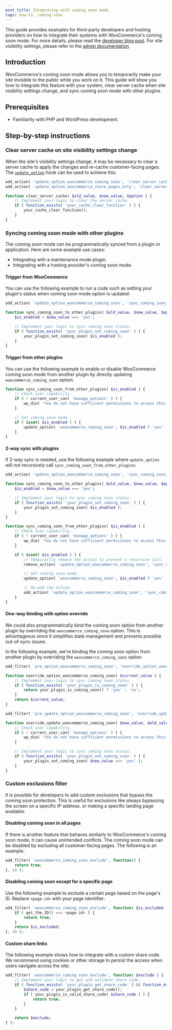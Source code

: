 ```yaml
---
post_title: Integrating with coming soon mode
tags: how-to, coming-soon
---
```


This guide provides examples for third-party developers and hosting providers on how to integrate their systems with WooCommerce's coming soon mode. For more details, please read the [developer blog post](https://developer.woocommerce.com/2024/06/18/introducing-coming-soon-mode/). For site visibility settings, please refer to the [admin documentation](https://woocommerce.com/document/configuring-woocommerce-settings/coming-soon-mode/).

## Introduction

WooCommerce's coming soon mode allows you to temporarily make your site invisible to the public while you work on it. This guide will show you how to integrate this feature with your system, clear server cache when site visibility settings change, and sync coming soon mode with other plugins.

## Prerequisites

-   Familiarity with PHP and WordPress development.

## Step-by-step instructions

### Clear server cache on site visibility settings change

When the site's visibility settings change, it may be necessary to clear a server cache to apply the changes and re-cache customer-facing pages. The [`update_option`](https://developer.wordpress.org/reference/hooks/update_option/) hook can be used to achieve this.

```php
add_action( 'update_option_woocommerce_coming_soon', 'clear_server_cache', 10, 3 );
add_action( 'update_option_woocommerce_store_pages_only', 'clear_server_cache', 10, 3 );

function clear_server_cache( $old_value, $new_value, $option ) {
    // Implement your logic to clear the server cache.
    if ( function_exists( 'your_cache_clear_function' ) ) {
        your_cache_clear_function();
    }
}
```

### Syncing coming soon mode with other plugins

The coming soon mode can be programmatically synced from a plugin or application. Here are some example use cases:

-   Integrating with a maintenance mode plugin.
-   Integrating with a hosting provider's coming soon mode.

#### Trigger from WooCommerce

You can use the following example to run a code such as setting your plugin's status when coming soon mode option is updated:

```php
add_action( 'update_option_woocommerce_coming_soon', 'sync_coming_soon_to_other_plugins', 10, 3 );

function sync_coming_soon_to_other_plugins( $old_value, $new_value, $option ) {
    $is_enabled = $new_value === 'yes';

    // Implement your logic to sync coming soon status.
    if ( function_exists( 'your_plugin_set_coming_soon' ) ) {
        your_plugin_set_coming_soon( $is_enabled );
    }
}
```

#### Trigger from other plugins

You can use the following example to enable or disable WooCommerce coming soon mode from another plugin by directly updating `woocommerce_coming_soon` option:

```php
function sync_coming_soon_from_other_plugins( $is_enabled ) {
    // Check user capability.
    if ( ! current_user_can( 'manage_options' ) ) {
        wp_die( 'You do not have sufficient permissions to access this page.' );
    }

    // Set coming soon mode.
    if ( isset( $is_enabled ) ) {
        update_option( 'woocommerce_coming_soon', $is_enabled ? 'yes' : 'no' );
    }
}
```

#### 2-way sync with plugins

If 2-way sync is needed, use the following example where `update_option` will not recursively call `sync_coming_soon_from_other_plugins`:

```php
add_action( 'update_option_woocommerce_coming_soon', 'sync_coming_soon_to_other_plugins', 10, 3 );

function sync_coming_soon_to_other_plugins( $old_value, $new_value, $option ) {
    $is_enabled = $new_value === 'yes';

    // Implement your logic to sync coming soon status.
    if ( function_exists( 'your_plugin_set_coming_soon' ) ) {
        your_plugin_set_coming_soon( $is_enabled );
    }
}

function sync_coming_soon_from_other_plugins( $is_enabled ) {
    // Check user capability.
    if ( ! current_user_can( 'manage_options' ) ) {
        wp_die( 'You do not have sufficient permissions to access this page.' );
    }

    if ( isset( $is_enabled ) ) {
        // Temporarily remove the action to prevent a recursive call.
        remove_action( 'update_option_woocommerce_coming_soon', 'sync_coming_soon_to_other_plugins', 10, 3 );

        // Set coming soon mode.
        update_option( 'woocommerce_coming_soon', $is_enabled ? 'yes' : 'no' );

        // Re-add the action.
        add_action( 'update_option_woocommerce_coming_soon', 'sync_coming_soon_to_other_plugins', 10, 3 );
    }
}
```

#### One-way binding with option override

We could also programmatically bind the coming soon option from another plugin by overriding the `woocommerce_coming_soon` option. This is advantageous since it simplifies state management and prevents possible out-of-sync issues.

In the following example, we're binding the coming soon option from another plugin by overriding the `woocommerce_coming_soon` option.

```php
add_filter( 'pre_option_woocommerce_coming_soon', 'override_option_woocommerce_coming_soon' );

function override_option_woocommerce_coming_soon( $current_value ) {
    // Implement your logic to sync coming soon status.
    if ( function_exists( 'your_plugin_is_coming_soon' ) ) {
        return your_plugin_is_coming_soon() ? 'yes' : 'no';
    }
    return $current_value;
}

add_filter( 'pre_update_option_woocommerce_coming_soon', 'override_update_woocommerce_coming_soon', 10, 2 );

function override_update_woocommerce_coming_soon( $new_value, $old_value ) {
    // Check user capability.
    if ( ! current_user_can( 'manage_options' ) ) {
        wp_die( 'You do not have sufficient permissions to access this page.' );
    }

    // Implement your logic to sync coming soon status.
    if ( function_exists( 'your_plugin_set_coming_soon' ) ) {
        your_plugin_set_coming_soon( $new_value === 'yes' );
    }
}
```


### Custom exclusions filter

It is possible for developers to add custom exclusions that bypass the coming soon protection. This is useful for exclusions like always bypassing the screen on a specific IP address, or making a specific landing page available.

#### Disabling coming soon in all pages

If there is another feature that behaves similarly to WooCommerce's coming soon mode, it can cause unintended conflicts. The coming soon mode can be disabled by excluding all customer-facing pages. The following is an example:

```php
add_filter( 'woocommerce_coming_soon_exclude', function() {
    return true;
}, 10 );
```

#### Disabling coming soon except for a specific page

Use the following example to exclude a certain page based on the page's ID. Replace `<page-id>` with your page identifier:

```php
add_filter( 'woocommerce_coming_soon_exclude', function( $is_excluded ) {
    if ( get_the_ID() === <page-id> ) {
        return true;
    }
    return $is_excluded;
}, 10 );
```

#### Custom share links

The following example shows how to integrate with a custom share code. We recommend using cookies or other storage to persist the access when users navigate across the site:

```php
add_filter( 'woocommerce_coming_soon_exclude', function( $exclude ) {
    // Implement your logic to get and validate share code.
    if ( function_exists( 'your_plugin_get_share_code' ) && function_exists( 'your_plugin_is_valid_share_code' ) ) {
        $share_code = your_plugin_get_share_code();
        if ( your_plugin_is_valid_share_code( $share_code ) ) {
            return true;
        }
    }

    return $exclude;
} );
```